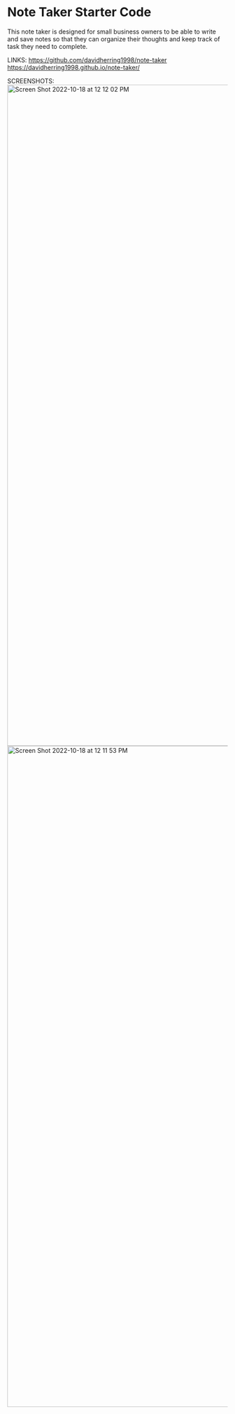 # Note Taker Starter Code

This note taker is designed for small business owners to be able to write and save notes so that they can organize their thoughts and keep track of task they need to complete.


LINKS: 
https://github.com/davidherring1998/note-taker
https://davidherring1998.github.io/note-taker/


SCREENSHOTS: <img width="1512" alt="Screen Shot 2022-10-18 at 12 12 02 PM" src="https://user-images.githubusercontent.com/106282330/196499337-53795cd9-d989-48d9-bd75-10cf58d90652.png">
<img width="1512" alt="Screen Shot 2022-10-18 at 12 11 53 PM" src="https://user-images.githubusercontent.com/106282330/196499340-9b5fbffe-a91e-4ffe-a0b4-aacd95f0fae0.png">
